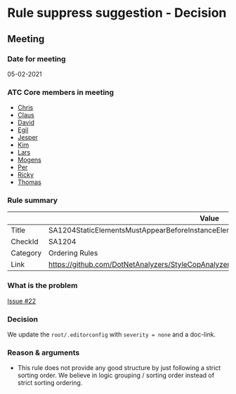 # Rule suppress suggestion - Decision

## Meeting

### Date for meeting

05-02-2021

### ATC Core members in meeting

* [Chris](https://github.com/orgs/atc-net/people/christianhelle)
* [Claus](https://github.com/orgs/atc-net/people/cjakobsen)
* [David](https://github.com/orgs/atc-net/people/davidkallesen)
* [Egil](https://github.com/orgs/atc-net/people/egil)
* [Jesper](https://github.com/orgs/atc-net/people/jhoejgaard)
* [Kim](https://github.com/orgs/atc-net/people/kimlundjohansen)
* [Lars](https://github.com/orgs/atc-net/people/LarsSkovslund)
* [Mogens](https://github.com/orgs/atc-net/people/MogensFogh)
* [Per](https://github.com/orgs/atc-net/people/perkops)
* [Ricky](https://github.com/orgs/atc-net/people/rickykaare)
* [Thomas](https://github.com/orgs/atc-net/people/TomMalow)

### Rule summary

|             | Value |
| ----------- |------------------------------------------------|
| Title       | SA1204StaticElementsMustAppearBeforeInstanceElements |
| CheckId     | SA1204 |
| Category    | Ordering Rules |
| Link        | https://github.com/DotNetAnalyzers/StyleCopAnalyzers/blob/master/documentation/SA1204.md |

### What is the problem

[Issue #22](https://github.com/atc-net/atc-coding-rules/issues/22)

### Decision

We update the `root/.editorconfig` with `severity = none` and a doc-link.

### Reason & arguments

* This rule does not provide any good structure by just following a strict sorting order. We believe in logic grouping / sorting order instead of strict sorting ordering.